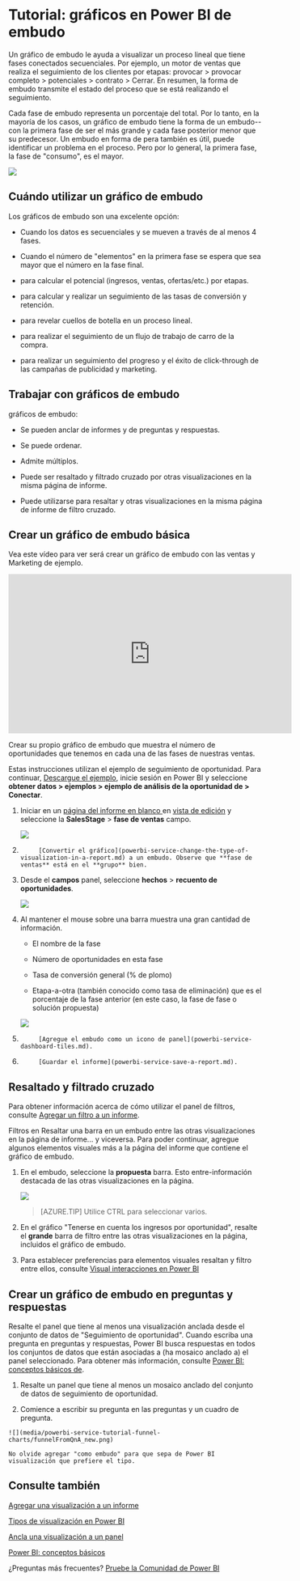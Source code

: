 <properties
   pageTitle="Tutorial: Gráficos en Power BI de embudo"
   description="Tutorial: Gráficos en Power BI de embudo"
   services="powerbi"
   documentationCenter=""
   authors="mihart"
   manager="mblythe"
   backup=""
   editor=""
   tags=""
   featuredVideoId="maTzOJSRB3g"
   qualityFocus="no"
   qualityDate=""/>

<tags
   ms.service="powerbi"
   ms.devlang="NA"
   ms.topic="article"
   ms.tgt_pltfrm="NA"
   ms.workload="powerbi"
   ms.date="10/07/2016"
   ms.author="mihart"/>
# Tutorial: gráficos en Power BI de embudo

Un gráfico de embudo le ayuda a visualizar un proceso lineal que tiene fases conectados secuenciales. Por ejemplo, un motor de ventas que realiza el seguimiento de los clientes por etapas: provocar \> provocar completo \> potenciales \> contrato \> Cerrar.  En resumen, la forma de embudo transmite el estado del proceso que se está realizando el seguimiento.

Cada fase de embudo representa un porcentaje del total. Por lo tanto, en la mayoría de los casos, un gráfico de embudo tiene la forma de un embudo--con la primera fase de ser el más grande y cada fase posterior menor que su predecesor.  Un embudo en forma de pera también es útil, puede identificar un problema en el proceso.  Pero por lo general, la primera fase, la fase de "consumo", es el mayor.

![](media/powerbi-service-tutorial-funnel-charts/funnelplain.png)

## Cuándo utilizar un gráfico de embudo

Los gráficos de embudo son una excelente opción:

-   Cuando los datos es secuenciales y se mueven a través de al menos 4 fases.

-   Cuando el número de "elementos" en la primera fase se espera que sea mayor que el número en la fase final.

-   para calcular el potencial (ingresos, ventas, ofertas/etc.) por etapas.

-   para calcular y realizar un seguimiento de las tasas de conversión y retención.

-   para revelar cuellos de botella en un proceso lineal.

-   para realizar el seguimiento de un flujo de trabajo de carro de la compra.

-   para realizar un seguimiento del progreso y el éxito de click-through de las campañas de publicidad y marketing.

## Trabajar con gráficos de embudo
gráficos de embudo:

-   Se pueden anclar de informes y de preguntas y respuestas.

-   Se puede ordenar.

-   Admite múltiplos.

-   Puede ser resaltado y filtrado cruzado por otras visualizaciones en la misma página de informe.

-   Puede utilizarse para resaltar y otras visualizaciones en la misma página de informe de filtro cruzado.

## Crear un gráfico de embudo básica

Vea este vídeo para ver será crear un gráfico de embudo con las ventas y Marketing de ejemplo.

<iframe width="560" height="315" src="https://www.youtube.com/embed/maTzOJSRB3g" frameborder="0" allowfullscreen></iframe>


Crear su propio gráfico de embudo que muestra el número de oportunidades que tenemos en cada una de las fases de nuestras ventas.

Estas instrucciones utilizan el ejemplo de seguimiento de oportunidad. Para continuar, [Descargue el ejemplo](powerbi-sample-downloads.md), inicie sesión en Power BI y seleccione **obtener datos \> ejemplos \> ejemplo de análisis de la oportunidad de \> Conectar**.

1. Iniciar en un [página del informe en blanco ](powerbi-service-add-a-page-to-a-report.md)en [vista de edición](powerbi-service-interact-with-a-report-in-editing-view.md) y seleccione la **SalesStage** \> **fase de ventas** campo.  

    ![](media/powerbi-service-tutorial-funnel-charts/FunnelSelectField_new.png)

2. 
            [Convertir el gráfico](powerbi-service-change-the-type-of-visualization-in-a-report.md) a un embudo. Observe que **fase de ventas** está en el **grupo** bien. 

3. Desde el **campos** panel, seleccione **hechos** \> **recuento de oportunidades**.

    ![](media/powerbi-service-tutorial-funnel-charts/funnelFinal_new.png)

4. Al mantener el mouse sobre una barra muestra una gran cantidad de información.

    -   El nombre de la fase

    -   Número de oportunidades en esta fase

    -   Tasa de conversión general (% de plomo) 

    -   Etapa-a-otra (también conocido como tasa de eliminación) que es el porcentaje de la fase anterior (en este caso, la fase de fase o solución propuesta)

    ![](media/powerbi-service-tutorial-funnel-charts/funnelHover_new.png)

5. 
            [Agregue el embudo como un icono de panel](powerbi-service-dashboard-tiles.md). 

6. 
            [Guardar el informe](powerbi-service-save-a-report.md).

## Resaltado y filtrado cruzado

Para obtener información acerca de cómo utilizar el panel de filtros, consulte [Agregar un filtro a un informe](powerbi-service-add-a-filter-to-a-report.md).

Filtros en Resaltar una barra en un embudo entre las otras visualizaciones en la página de informe... y viceversa. Para poder continuar, agregue algunos elementos visuales más a la página del informe que contiene el gráfico de embudo.

1.  En el embudo, seleccione la **propuesta** barra. Esto entre-información destacada de las otras visualizaciones en la página. 

    ![](media/powerbi-service-tutorial-funnel-charts/FunnelChartNoOwl.gif)

    >[AZURE.TIP]  Utilice CTRL para seleccionar varios. 

2.  En el gráfico "Tenerse en cuenta los ingresos por oportunidad", resalte el **grande** barra de filtro entre las otras visualizaciones en la página, incluidos el gráfico de embudo.

3. Para establecer preferencias para elementos visuales resaltan y filtro entre ellos, consulte [Visual interacciones en Power BI](powerbi-service-visual-interactions.md)

## Crear un gráfico de embudo en preguntas y respuestas

Resalte el panel que tiene al menos una visualización anclada desde el conjunto de datos de "Seguimiento de oportunidad".  Cuando escriba una pregunta en preguntas y respuestas, Power BI busca respuestas en todos los conjuntos de datos que están asociadas a (ha mosaico anclado a) el panel seleccionado. Para obtener más información, consulte [Power BI: conceptos básicos de](powerbi-service-basic-concepts.md).

1.  Resalte un panel que tiene al menos un mosaico anclado del conjunto de datos de seguimiento de oportunidad.

2.   Comience a escribir su pregunta en las preguntas y un cuadro de pregunta.

    ![](media/powerbi-service-tutorial-funnel-charts/funnelFromQnA_new.png)

    No olvide agregar "como embudo" para que sepa de Power BI visualización que prefiere el tipo.

## Consulte también

[Agregar una visualización a un informe](powerbi-custom-visuals-add-to-report.md)

[Tipos de visualización en Power BI](powerbi-service-visualization-types-for-reports-and-q-and-a.md)

[Ancla una visualización a un panel](powerbi-service-pin-a-tile-to-a-dashboard-from-a-report.md)

[Power BI: conceptos básicos](powerbi-service-basic-concepts.md)

¿Preguntas más frecuentes? [Pruebe la Comunidad de Power BI](http://community.powerbi.com/)
